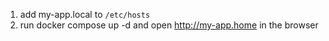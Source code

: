 1. add my-app.local to `/etc/hosts`
2. run docker compose up -d and open http://my-app.home in the browser

